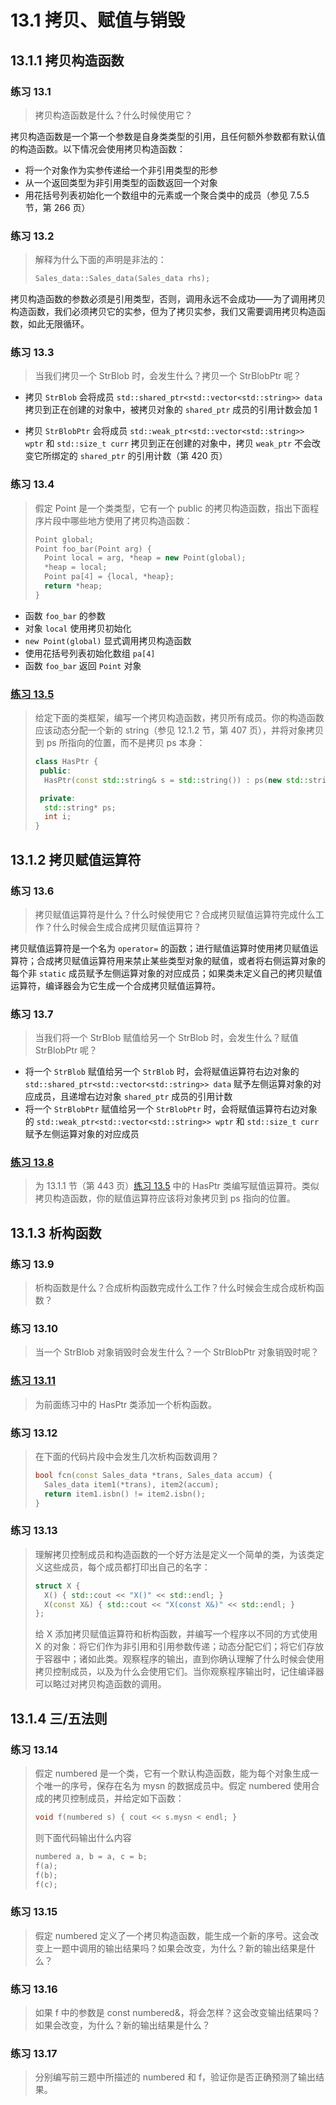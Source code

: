 # 13.1 拷贝、赋值与销毁

## 13.1.1 拷贝构造函数

### 练习 13.1

> 拷贝构造函数是什么？什么时候使用它？

拷贝构造函数是一个第一个参数是自身类类型的引用，且任何额外参数都有默认值的构造函数。以下情况会使用拷贝构造函数：

- 将一个对象作为实参传递给一个非引用类型的形参
- 从一个返回类型为非引用类型的函数返回一个对象
- 用花括号列表初始化一个数组中的元素或一个聚合类中的成员（参见 7.5.5 节，第 266 页）



### 练习 13.2

> 解释为什么下面的声明是非法的：
>
> ```c++
> Sales_data::Sales_data(Sales_data rhs);
> ```

拷贝构造函数的参数必须是引用类型，否则，调用永远不会成功——为了调用拷贝构造函数，我们必须拷贝它的实参，但为了拷贝实参，我们又需要调用拷贝构造函数，如此无限循环。



### 练习 13.3

> 当我们拷贝一个 StrBlob 时，会发生什么？拷贝一个 StrBlobPtr 呢？

- 拷贝 `StrBlob` 会将成员 `std::shared_ptr<std::vector<std::string>> data` 拷贝到正在创建的对象中，被拷贝对象的 `shared_ptr` 成员的引用计数会加 1

- 拷贝 `StrBlobPtr` 会将成员 `std::weak_ptr<std::vector<std::string>> wptr` 和 `std::size_t curr` 拷贝到正在创建的对象中，拷贝 `weak_ptr` 不会改变它所绑定的 `shared_ptr` 的引用计数（第 420 页）



### 练习 13.4

> 假定 Point 是一个类类型，它有一个 public 的拷贝构造函数，指出下面程序片段中哪些地方使用了拷贝构造函数：
>
> ```c++
> Point global;
> Point foo_bar(Point arg) {
>   Point local = arg, *heap = new Point(global);
>   *heap = local;
>   Point pa[4] = {local, *heap};
>   return *heap;
> }
> ```

- 函数 `foo_bar` 的参数
- 对象 `local` 使用拷贝初始化
- `new Point(global)` 显式调用拷贝构造函数
- 使用花括号列表初始化数组 `pa[4]`
- 函数 `foo_bar` 返回 `Point` 对象



### [练习 13.5](13.5.h)

> 给定下面的类框架，编写一个拷贝构造函数，拷贝所有成员。你的构造函数应该动态分配一个新的 string（参见 12.1.2 节，第 407 页），并将对象拷贝到 ps 所指向的位置，而不是拷贝 ps 本身：
>
> ```c++
> class HasPtr {
>  public:
>   HasPtr(const std::string& s = std::string()) : ps(new std::string(s)), i(0) {}
> 
>  private:
>   std::string* ps;
>   int i;
> }
> ```



## 13.1.2 拷贝赋值运算符

### 练习 13.6

> 拷贝赋值运算符是什么？什么时候使用它？合成拷贝赋值运算符完成什么工作？什么时候会生成合成拷贝赋值运算符？

拷贝赋值运算符是一个名为 `operator=` 的函数；进行赋值运算时使用拷贝赋值运算符；合成拷贝赋值运算符用来禁止某些类型对象的赋值，或者将右侧运算对象的每个非 `static` 成员赋予左侧运算对象的对应成员；如果类未定义自己的拷贝赋值运算符，编译器会为它生成一个合成拷贝赋值运算符。



### 练习 13.7

> 当我们将一个 StrBlob 赋值给另一个 StrBlob 时，会发生什么？赋值 StrBlobPtr 呢？

- 将一个 `StrBlob` 赋值给另一个 `StrBlob` 时，会将赋值运算符右边对象的 `std::shared_ptr<std::vector<std::string>> data` 赋予左侧运算对象的对应成员，且递增右边对象 `shared_ptr` 成员的引用计数
- 将一个 `StrBlobPtr` 赋值给另一个 `StrBlobPtr` 时，会将赋值运算符右边对象的 `std::weak_ptr<std::vector<std::string>> wptr` 和 `std::size_t curr` 赋予左侧运算对象的对应成员



### [练习 13.8](13.8.h)

> 为 13.1.1 节（第 443 页）[练习 13.5](#练习-135) 中的 HasPtr 类编写赋值运算符。类似拷贝构造函数，你的赋值运算符应该将对象拷贝到 ps 指向的位置。



## 13.1.3 析构函数

### 练习 13.9

> 析构函数是什么？合成析构函数完成什么工作？什么时候会生成合成析构函数？



### 练习 13.10

> 当一个 StrBlob 对象销毁时会发生什么？一个 StrBlobPtr 对象销毁时呢？



### [练习 13.11](13.11.h)

> 为前面练习中的 HasPtr 类添加一个析构函数。



### 练习 13.12

> 在下面的代码片段中会发生几次析构函数调用？
>
> ```c++
> bool fcn(const Sales_data *trans, Sales_data accum) {
>   Sales_data item1(*trans), item2(accum);
>   return item1.isbn() != item2.isbn();
> }
> ```



### 练习 13.13

> 理解拷贝控制成员和构造函数的一个好方法是定义一个简单的类，为该类定义这些成员，每个成员都打印出自己的名字：
>
> ```c++
> struct X {
>   X() { std::cout << "X()" << std::endl; }
>   X(const X&) { std::cout << "X(const X&)" << std::endl; }
> };
> ```
>
> 给 X 添加拷贝赋值运算符和析构函数，并编写一个程序以不同的方式使用 X 的对象：将它们作为非引用和引用参数传递；动态分配它们；将它们存放于容器中；诸如此类。观察程序的输出，直到你确认理解了什么时候会使用拷贝控制成员，以及为什么会使用它们。当你观察程序输出时，记住编译器可以略过对拷贝构造函数的调用。



## 13.1.4 三/五法则

### 练习 13.14

> 假定 numbered 是一个类，它有一个默认构造函数，能为每个对象生成一个唯一的序号，保存在名为 mysn 的数据成员中。假定 numbered 使用合成的拷贝控制成员，并给定如下函数：
>
> ```c++
> void f(numbered s) { cout << s.mysn < endl; }
> ```
>
> 则下面代码输出什么内容
>
> ```c++
> numbered a, b = a, c = b;
> f(a);
> f(b);
> f(c);
> ```



### 练习 13.15

> 假定 numbered 定义了一个拷贝构造函数，能生成一个新的序号。这会改变上一题中调用的输出结果吗？如果会改变，为什么？新的输出结果是什么？



### 练习 13.16

> 如果 f 中的参数是 const numbered&，将会怎样？这会改变输出结果吗？如果会改变，为什么？新的输出结果是什么？



### 练习 13.17

> 分别编写前三题中所描述的 numbered 和 f，验证你是否正确预测了输出结果。


